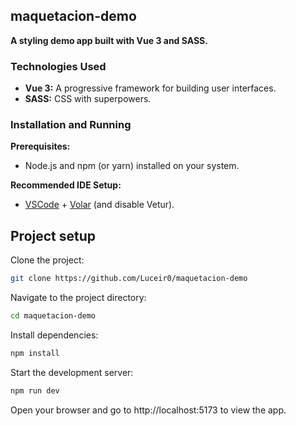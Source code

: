 ## maquetacion-demo

**A styling demo app built with Vue 3 and SASS.**

### Technologies Used

- **Vue 3:** A progressive framework for building user interfaces.
- **SASS:** CSS with superpowers.

### Installation and Running

**Prerequisites:**

- Node.js and npm (or yarn) installed on your system.

**Recommended IDE Setup:**

- [VSCode](https://code.visualstudio.com/) + [Volar](https://marketplace.visualstudio.com/items?itemName=Vue.volar) (and disable Vetur).

## Project setup

Clone the project:

```bash
git clone https://github.com/Luceir0/maquetacion-demo
```

Navigate to the project directory:

```bash
cd maquetacion-demo
```

Install dependencies:

```bash
npm install
```

Start the development server:

```bash
npm run dev
```

Open your browser and go to http://localhost:5173 to view the app.
